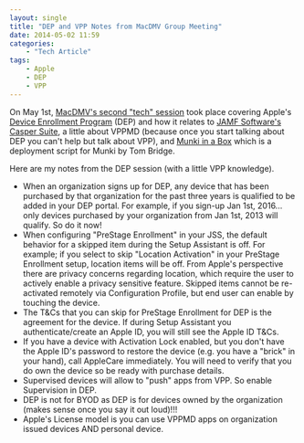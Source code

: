 ```yaml
---
layout: single
title: "DEP and VPP Notes from MacDMV Group Meeting"
date: 2014-05-02 11:59
categories:
    - "Tech Article"
tags:
    - Apple
    - DEP
    - VPP
---
```


On May 1st, [MacDMV's second "tech" session][2014-05-01] took place covering Apple's [Device Enrollment Program][DEP] (DEP) and how it relates to [JAMF Software's Casper Suite][JSS], a little about VPPMD (because once you start talking about DEP you can't help but talk about VPP), and [Munki in a Box][MiaB] which is a deployment script for Munki by Tom Bridge.

Here are my notes from the DEP session (with a little VPP knowledge).

- When an organization signs up for DEP, any device that has been purchased by that organization for the past three years is qualified to be added in your DEP portal.  For example, if you sign-up Jan 1st, 2016... only devices purchased by your organization from Jan 1st, 2013 will qualify.  So do it now!
- When configuring "PreStage Enrollment" in your JSS, the default behavior for a skipped item during the Setup Assistant is off. For example; if you select to skip "Location Activation" in your PreStage Enrollment setup, location items will be off.  From Apple's perspective there are privacy concerns regarding location, which require the user to actively enable a privacy sensitive feature.  Skipped items cannot be re-activated remotely via Configuration Profile, but end user can enable by touching the device.
- The T&Cs that you can skip for PreStage Enrollment for DEP is the agreement for the device. If during Setup Assistant you authenticate/create an Apple ID, you will still see the Apple ID T&Cs.
- If you have a device with Activation Lock enabled, but you don't have the Apple ID's password to restore the device (e.g. you have a "brick" in your hand), call AppleCare immediately. You will need to verify that you do own the device so be ready with purchase details.
- Supervised devices will allow to "push" apps from VPP. So enable Supervision in DEP.
- DEP is not for BYOD as DEP is for devices owned by the organization (makes sense once you say it out loud)!!!
- Apple's License model is you can use VPPMD apps on organization issued devices AND personal device.

[2014-05-01]: http://www.macdmv.com/may-1st-meet-up-recap
[DEP]: https://www.apple.com/education/it/dep/
[JSS]: http://www.jamfsoftware.com/news/apple-innovation-device-enrollment-program-dep-and-volume-purchase-program-/
[MiaB]: http://tbridge.github.io/munki-in-a-box/
